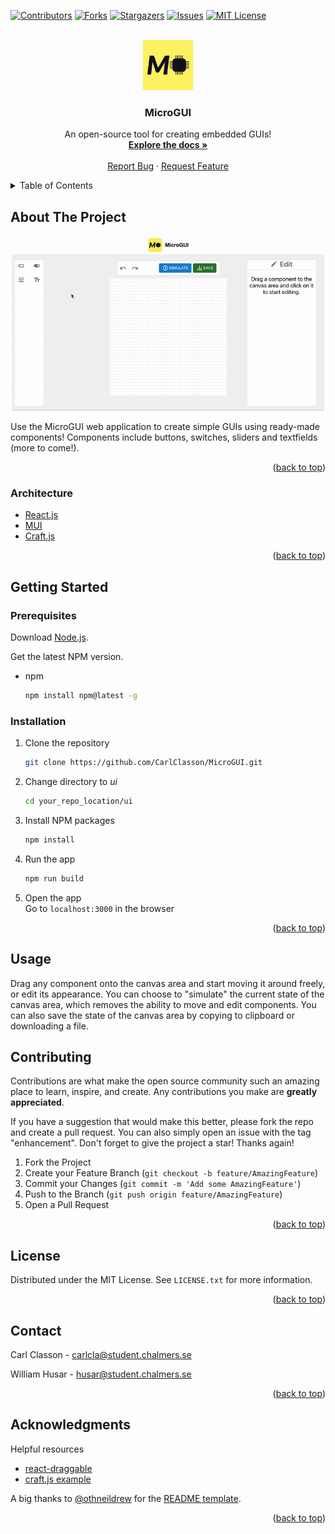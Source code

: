 <div id="top"></div>

[![Contributors][contributors-shield]][contributors-url]
[![Forks][forks-shield]][forks-url]
[![Stargazers][stars-shield]][stars-url]
[![Issues][issues-shield]][issues-url]
[![MIT License][license-shield]][license-url]

<!-- PROJECT LOGO -->
<br />
<div align="center">
  <a href="https://github.com/CarlClasson/MicroGUI">
    <img src="images/MicroGUI-1.png" alt="Logo" width="80" height="80">
  </a>

  <h3 align="center">MicroGUI</h3>

  <p align="center">
    An open-source tool for creating embedded GUIs!
    <br />
    <a href="https://github.com/CarlClasson/MicroGUI/wiki"><strong>Explore the docs »</strong></a>
    <br />
    <br />
    <a href="https://github.com/CarlClasson/MicroGUI/issues/new?labels=bug">Report Bug</a>
    ·
    <a href="https://github.com/CarlClasson/MicroGUI/issues/new?labels=enhancement">Request Feature</a>
  </p>
</div>

<!-- TABLE OF CONTENTS -->
<details>
  <summary>Table of Contents</summary>
  <ol>
    <li>
      <a href="#about-the-project">About The Project</a>
      <ul>
        <li><a href="#architecture">Built With</a></li>
      </ul>
    </li>
    <li>
      <a href="#getting-started">Getting Started</a>
      <ul>
        <li><a href="#prerequisites">Prerequisites</a></li>
        <li><a href="#installation">Installation</a></li>
      </ul>
    </li>
    <li><a href="#usage">Usage</a></li>
    <li><a href="#contributing">Contributing</a></li>
    <li><a href="#license">License</a></li>
    <li><a href="#contact">Contact</a></li>
    <li><a href="#acknowledgments">Acknowledgments</a></li>
  </ol>
</details>

<!-- ABOUT THE PROJECT -->
## About The Project
<div align='center'>
<a href="https://github.com/CarlClasson/MicroGUI">
  <img src="images/demo.gif" width="500">
</a>
</div>

Use the MicroGUI web application to create simple GUIs using ready-made components! Components include buttons, switches, sliders and textfields (more to come!).

<p align="right">(<a href="#top">back to top</a>)</p>

### Architecture

* [React.js](https://reactjs.org/)
* [MUI](https://mui.com)
* [Craft.js](https://github.com/prevwong/craft.js)

<p align="right">(<a href="#top">back to top</a>)</p>

<!-- GETTING STARTED -->
## Getting Started

### Prerequisites

Download [Node.js](https://nodejs.org/en/download/).

Get the latest NPM version.
* npm
  ```sh
  npm install npm@latest -g
  ```

### Installation

1. Clone the repository
   ```sh
   git clone https://github.com/CarlClasson/MicroGUI.git
   ```
2. Change directory to _ui_
   ```sh
   cd your_repo_location/ui
   ```
3. Install NPM packages
   ```sh
   npm install
   ```
4. Run the app
   ```sh
   npm run build
   ```
5. Open the app\
   Go to ```localhost:3000``` in the browser

<p align="right">(<a href="#top">back to top</a>)</p>

<!-- USAGE -->
## Usage

Drag any component onto the canvas area and start moving it around freely, or edit its appearance. You can choose to "simulate" the current state of the canvas area, which removes the ability to move and edit components. You can also save the state of the canvas area by copying to clipboard or downloading a file.

<!-- CONTRIBUTING -->
## Contributing

Contributions are what make the open source community such an amazing place to learn, inspire, and create. Any contributions you make are **greatly appreciated**.

If you have a suggestion that would make this better, please fork the repo and create a pull request. You can also simply open an issue with the tag "enhancement".
Don't forget to give the project a star! Thanks again!

1. Fork the Project
2. Create your Feature Branch (`git checkout -b feature/AmazingFeature`)
3. Commit your Changes (`git commit -m 'Add some AmazingFeature'`)
4. Push to the Branch (`git push origin feature/AmazingFeature`)
5. Open a Pull Request

<p align="right">(<a href="#top">back to top</a>)</p>

<!-- LICENSE -->
## License

Distributed under the MIT License. See `LICENSE.txt` for more information.

<p align="right">(<a href="#top">back to top</a>)</p>

<!-- CONTACT -->
## Contact

Carl Classon - carlcla@student.chalmers.se

William Husar - husar@student.chalmers.se

<p align="right">(<a href="#top">back to top</a>)</p>

<!-- ACKNOWLEDGMENTS -->
## Acknowledgments

Helpful resources

* [react-draggable](https://github.com/react-grid-layout/react-draggable)
* [craft.js example](https://craft.js.org)

A big thanks to [@othneildrew](https://github.com/othneildrew) for the [README template](https://github.com/othneildrew/Best-README-Template).

<p align="right">(<a href="#top">back to top</a>)</p>

<!-- MARKDOWN LINKS & IMAGES -->
<!-- https://www.markdownguide.org/basic-syntax/#reference-style-links -->
[contributors-shield]: https://img.shields.io/github/contributors/CarlClasson/MicroGUI.svg?style=for-the-badge
[contributors-url]: https://github.com/CarlClasson/MicroGUI/graphs/contributors
[forks-shield]: https://img.shields.io/github/forks/CarlClasson/MicroGUI.svg?style=for-the-badge
[forks-url]: https://github.com/CarlClasson/MicroGUI/network/members
[stars-shield]: https://img.shields.io/github/stars/CarlClasson/MicroGUI.svg?style=for-the-badge
[stars-url]: https://github.com/CarlClasson/MicroGUI/stargazers
[issues-shield]: https://img.shields.io/github/issues/CarlClasson/MicroGUI.svg?style=for-the-badge
[issues-url]: https://github.com/CarlClasson/MicroGUI/issues
[license-shield]: https://img.shields.io/github/license/CarlClasson/MicroGUI.svg?style=for-the-badge
[license-url]: https://github.com/CarlClasson/MicroGUI/blob/main/LICENSE.md
[product-screenshot]: images/canvas.png